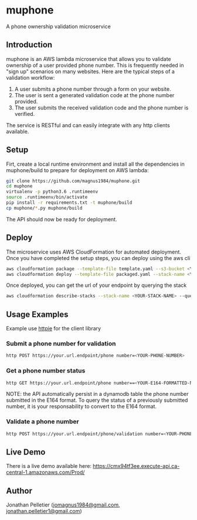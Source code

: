 # muphone
A phone ownership validation microservice 

## Introduction
muphone is an AWS lambda microservice that allows you to validate ownership of a 
user provided phone number. This is frequently needed in "sign up" scenarios on 
many websites. Here are the typical steps of a validation workflow:

1. A user submits a phone number through a form on your website.
2. The user is sent a generated validation code at the phone number provided.
3. The user submits the received validation code and the phone number is 
verified.

The service is RESTful and can easily integrate with any http clients 
available.

## Setup
Firt, create a local runtime environment and install all the dependencies 
in muphone/build to prepare for deployment on AWS lambda:

```bash
git clone https://github.com/magnus1984/muphone.git
cd muphone
virtualenv -p python3.6 .runtimeenv
source .runtimeenv/bin/activate
pip install -r requirements.txt -t muphone/build
cp muphone/*.py muphone/build
```

The API should now be ready for deployment.

## Deploy
The microservice uses AWS CloudFormation for automated deployment. Once you have 
completed the setup steps, you can deploy using the aws cli

```bash
aws cloudformation package --template-file template.yaml --s3-bucket <YOUR-S3-BUCKET> --output-template-file packaged.yaml
aws cloudformation deploy --template-file packaged.yaml --stack-name <YOUR-STACK-NAME> --capabilities CAPABILITY_IAM
```

Once deployed, you can get the url of your endpoint by querying the stack
```bash
aws cloudformation describe-stacks --stack-name <YOUR-STACK-NAME> --query 'Stacks[0].Outputs[0].OutputValue'
```

## Usage Examples
Example use [httpie](https://httpie.org/) for the client library

### Submit a phone number for validation
```bash
http POST https://your.url.endpoint/phone number=<YOUR-PHONE-NUMBER>
```

### Get a phone number status
```bash
http GET https://your.url.endpoint/phone number==<YOUR-E164-FORMATTED-NUMBER>
```

NOTE: the API automatically persist in a dynamodb table the phone number submitted
in the E164 format. To query the status of a previously submitted number, it is 
your responsability to convert to the E164 format.

### Validate a phone number
```bash
http POST https://your.url.endpoint/phone/validation number=<YOUR-PHONE-NUMBER> validation_code=<YOUR-VALIDATION-CODE>
```

## Live Demo
There is a live demo available here: https://cmx94tf3ee.execute-api.ca-central-1.amazonaws.com/Prod/

## Author
Jonathan Pelletier (jomagnus1984@gmail.com, jonathan.pelletier1@gmail.com)
